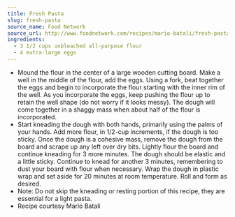 ```yaml
---
title: Fresh Pasta
slug: fresh-pasta
source_name: Food Network
source_url: http://www.foodnetwork.com/recipes/mario-batali/fresh-pasta-recipe.html
ingredients:
  - 3 1/2 cups unbleached all-purpose flour
  - 4 extra-large eggs
---
```


* Mound the flour in the center of a large wooden cutting board. Make a well in the middle of the flour, add the eggs. Using a fork, beat together the eggs and begin to incorporate the flour starting with the inner rim of the well. As you incorporate the eggs, keep pushing the flour up to retain the well shape (do not worry if it looks messy). The dough will come together in a shaggy mass when about half of the flour is incorporated.
* Start kneading the dough with both hands, primarily using the palms of your hands. Add more flour, in 1/2-cup increments, if the dough is too sticky. Once the dough is a cohesive mass, remove the dough from the board and scrape up any left over dry bits. Lightly flour the board and continue kneading for 3 more minutes. The dough should be elastic and a little sticky. Continue to knead for another 3 minutes, remembering to dust your board with flour when necessary. Wrap the dough in plastic wrap and set aside for 20 minutes at room temperature. Roll and form as desired.
* Note: Do not skip the kneading or resting portion of this recipe, they are essential for a light pasta.
* Recipe courtesy Mario Batali
